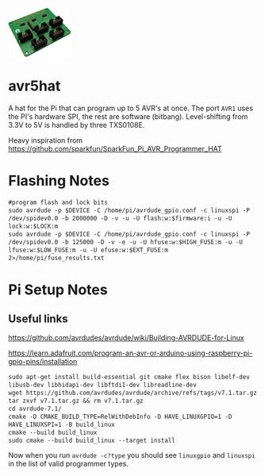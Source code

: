 <img  src="iso.png" width=25%/> 

# avr5hat
A hat for the Pi that can program up to 5 AVR's at once. The port `AVR1` uses the PI's hardware SPI, the rest are software (bitbang).
Level-shifting from 3.3V to 5V is handled by three TXS0108E.

Heavy inspiration from https://github.com/sparkfun/SparkFun_Pi_AVR_Programmer_HAT


# Flashing Notes
```
#program flash and lock bits
sudo avrdude -p $DEVICE -C /home/pi/avrdude_gpio.conf -c linuxspi -P /dev/spidev0.0 -b 2000000 -D -v -u -U flash:w:$firmware:i -u -U lock:w:$LOCK:m
sudo avrdude -p $DEVICE -C /home/pi/avrdude_gpio.conf -c linuxspi -P /dev/spidev0.0 -b 125000 -D -v -e -u -U hfuse:w:$HIGH_FUSE:m -u -U lfuse:w:$LOW_FUSE:m -u -U efuse:w:$EXT_FUSE:m 2>/home/pi/fuse_results.txt
```

# Pi Setup Notes
## Useful links
https://github.com/avrdudes/avrdude/wiki/Building-AVRDUDE-for-Linux

https://learn.adafruit.com/program-an-avr-or-arduino-using-raspberry-pi-gpio-pins/installation


```
sudo apt-get install build-essential git cmake flex bison libelf-dev libusb-dev libhidapi-dev libftdi1-dev libreadline-dev
wget https://github.com/avrdudes/avrdude/archive/refs/tags/v7.1.tar.gz
tar zxvf v7.1.tar.gz && rm v7.1.tar.gz 
cd avrdude-7.1/
cmake -D CMAKE_BUILD_TYPE=RelWithDebInfo -D HAVE_LINUXGPIO=1 -D HAVE_LINUXSPI=1 -B build_linux
cmake --build build_linux
sudo cmake --build build_linux --target install
```

Now when you run `avrdude -c?type` you should see `linuxgpio` and `linuxspi` in the list of valid programmer types.
